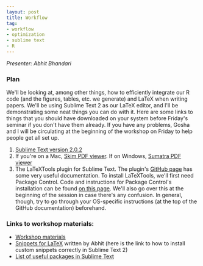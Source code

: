 ```yaml
---
layout: post
title: Workflow
tag:
- workflow
- optimization
- sublime text
- R
---
```


*Presenter: Abhit Bhandari*

### Plan

We'll be looking at, among other things, how to efficiently integrate our R code (and the figures, tables, etc. we generate) and LaTeX when writing papers. We'll be using Sublime Text 2 as our LaTeX editor, and I'll be demonstrating some neat things you can do with it. Here are some links to things that you should have downloaded on your system before Friday's seminar if you don't have them already. If you have any problems, Gosha and I will be circulating at the beginning of the workshop on Friday to help people get all set up.

1. [Sublime Text version 2.0.2](http://www.sublimetext.com/2)
2. If you're on a Mac, [Skim PDF viewer](http://skim-app.sourceforge.net/). If on Windows, [Sumatra PDF viewer](http://www.sumatrapdfreader.org/)
3. The LaTeXTools plugin for Sublime Text. The plugin's [GitHub page](https://github.com/SublimeText/LaTeXTools) has some very useful documentation. To install LaTeXTools, we'll first need Package Control. Code and instructions for Package Control's installation can be found [on this page](https://packagecontrol.io/installation#st2). We'll also go over this at the beginning of the session in case there's any confusion. In general, though, try to go through your OS-specific instructions (at the top of the GitHub documentation) beforehand.

### Links to workshop materials:

- [Workshop materials](https://www.dropbox.com/s/4u7hkpri1acdz78/20160909_Workflow.zip?dl=0)
- [Snippets for LaTeX](https://www.dropbox.com/s/nxko07s7esypzx1/snippets.zip?dl=0) written by Abhit (here is the link to how to install custom snippets correctly in Sublime Text 2)
- [List of useful packages in Sublime Text](https://gerasy1987.github.io/sublime-text-3-packages/)
